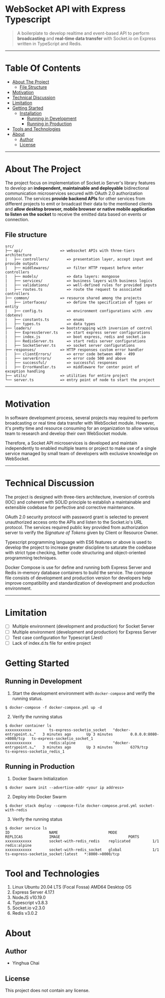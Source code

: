# WebSocket API with Express Typescript
> A boilerplate to develop realtime and event-based API to perform **broadcasting** and **real-time data transfer** with Socket.io on Express written in TypeScript and Redis. 

***

Table Of Contents 
=================

  * [About The Project](#about-the-project)
    * [File Structure](#file-structure)
  * [Motivation](#motivation)
  * [Technical Discussion](#technical-discussion)
  * [Limitation](#limitation)
  * [Getting Started](#getting-started)
    * [Installation](#installation)
      * [Running in Development](#running-in-development)
      * [Running in Production](#running-in-production)
  * [Tools and Technologies](#tool-and-technologies)
  * [About](#about)
    * [Author](#author)
    * [License](#license)

***

About The Project
=================
The project focus on implementation of Socket.io Server's library features to develop an **independent, maintainable and deployable** bidirectional communication microservices secured with OAuth 2.0 authorization protocol. The services **provide backend APIs** for other services from different projects to emit or broadcast their data to the mentioned clients and **allow desktop browser, mobile browser or native mobile application to listen on the socket** to receive the emitted data based on events or connection. 

File structure
-----------------

```
src/
├── api/                 => websocket APIs with three-tiers architecture
|   ├── controllers/        => presentation layer, accept input and provide outputs
|   ├── middlewares/        => filter HTTP request before enter controllers
|   ├── models/             => data layers: mongoose
|   ├── services/           => business layers with business logics
|   ├── validations/        => well-defined rules for provided inputs
|   ├── routes.ts           => route the request to associated controllers
├── common/              => resource shared among the projects
|   ├── interfaces/         => define the specification of types or entity
|   ├── config.ts           => environment configurations with .env (dotenv)
|   ├── constants.ts        => enums
|   ├── types.ts            => data types
├── loaders/             => bootstrapping with inversion of control
|   ├── ExpressServer.ts    => start express server configurations
|   ├── index.js            => boot express, redis and socket.io 
|   ├── RedisServer.ts      => start redis server configurations
|   ├── SocketServer.ts     => socket server configurations
├── responses/           => HTTP responses custom error handler
|   ├── clientErrors/       => error code between 400 - 499
|   ├── serverErrors/       => error code 500 and above
|   ├── successful/         => successful responses
|   ├── ErrorHandler.ts     => middleware for center point of exception handling
├── utils/               => utilities for entire project 
└── server.ts            => entry point of node to start the project 

```

*** 

Motivation
==========
In software development process, several projects may required to perform broadcasting or real time data transfer with WebSocket module. However, it's pretty time and resource consuming for an organization to allow various team to research and develop their own WebSocket module. 

Therefore, a Socket API microservices is developed and maintain independently to enabled multiple teams or project to make use of a single service managed by small team of developers with exclusive knowledge on WebSocket. 

*** 

Technical Discussion
====================

The project is designed with three-tiers architecture, inversion of controls (IOC) and coherent with SOLID principle to establish a maintainable and extensible codebase for perfective and corrective maintenance.

OAuth 2.0 security protocol with password grant is selected to prevent unauthorized access onto the APIs and listen to the Socket.io's URL protocol. The services required public key provided from authorization server to verify the *Signature of Tokens* given by Client or Resource Owner. 

Typescript programming language with ES6 features or above is used to develop the project to increase greater discipline to saturate the codebase with strict type checking, better code structuring and object-oriented programming techniques. 

Docker Compose is use for define and running both Express Server and Redis in-memory database containers to build the service. The compose file consists of development and production version for developers help improve compatibility and standardization of development and production environment.

*** 

Limitation
==========
* [ ] Multiple environment (development and production) for Socket Server
* [ ] Multiple environment (development and production) for Express Server
* [ ] Test case configuration for Typescript (Jest)
* [ ] Lack of index.d.ts file for entire project

Getting Started
===============

Running in Development
----------------------
1. Start the development environment with `docker-compose` and verify the running status.
```docker
$ docker-compose -f docker-compose.yml up -d
```

2. Verify the running status
```docker
$ docker container ls
xxxxxxxxxxxx        ts-express-socketio_socket   "docker-entrypoint.s…"   3 minutes ago       Up 3 minutes        0.0.0.0:8080->8080/tcp   ts-express-socketio_socket_1
xxxxxxxxxxxx        redis:alpine                 "docker-entrypoint.s…"   3 minutes ago       Up 3 minutes        6379/tcp                 ts-express-socketio_redis_1
``` 

Running in Production
---------------------
1. Docker Swarm Initialization 
```docker
$ docker swarm init --advertise-addr <your ip address>
```

2. Deploy into Docker Swarm
```docker
$ docker stack deploy --compose-file docker-compose.prod.yml socket-with-redis
```

3. Verify the running status
```docker
$ docker service ls
ID                  NAME                       MODE                REPLICAS            IMAGE                               PORTS
xxxxxxxxxxxx        socket-with-redis_redis    replicated          1/1                 redis:alpine                        
xxxxxxxxxxxx        socket-with-redis_socket   global              1/1                 ts-express-socketio_socket:latest   *:8000->8000/tcp
``` 

Tool and Technologies
=====================
1. Linux Ubuntu 20.04 LTS (Focal Fossa) AMD64 Desktop OS
2. Express Server 4.17.1 
3. NodeJS v10.19.0 
4. Typescript v3.8.3
5. Socket.io v2.3.0
6. Redis v3.0.2 

About
=====
Author
------
- Yinghua Chai

License
-------
This project does not contain any license.







